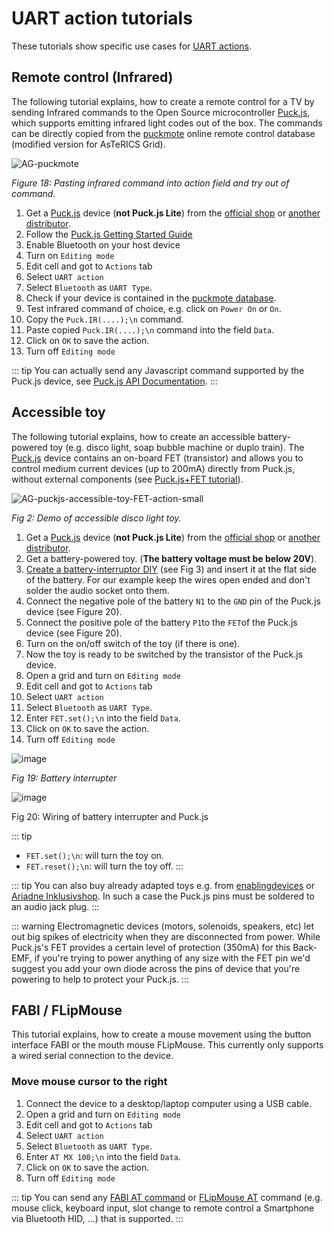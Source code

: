 # UART action tutorials

These tutorials show specific use cases for [UART actions](../08_actions.md#uart-action).

## Remote control (Infrared)

The following tutorial explains, how to create a remote control for a TV by sending Infrared commands to the Open Source microcontroller [Puck.js](https://www.puck-js.com/), which supports emitting infrared light codes out of the box. The commands can be directly copied from the [puckmote](https://asterics.github.io/puckmote/) online remote control database (modified version for AsTeRICS Grid).

![AG-puckmote](https://github.com/asterics/AsTeRICS-Grid/assets/4621810/6459d87a-aac6-4456-84a1-00fbcb847e9a)

*Figure 18: Pasting infrared command into action field and try out of command.*

1. Get a [Puck.js](https://www.puck-js.com) device (**not Puck.js Lite**) from the [official shop](https://shop.espruino.com/puckjs) or [another distributor](http://www.espruino.com/Order).
2. Follow the [Puck.js Getting Started Guide](https://www.espruino.com/Quick+Start+BLE#puckjs)
3. Enable Bluetooth on your host device
7. Turn on ```Editing mode```
8. Edit cell and got to ```Actions``` tab
9. Select ```UART action```
10. Select ```Bluetooth``` as ```UART Type```. 
4. Check if your device is contained in the [puckmote database](https://asterics.github.io/puckmote/).
5. Test infrared command of choice, e.g. click on ```Power On``` or ```On```.
6. Copy the ```Puck.IR(....);\n``` command.
11. Paste copied ```Puck.IR(....);\n``` command into the field ```Data```.
12. Click on ```OK``` to save the action.
13. Turn off ```Editing mode```

::: tip
You can actually send any Javascript command supported by the Puck.js device, see [Puck.js API Documentation](https://www.espruino.com/Puck.js).
:::

## Accessible toy

The following tutorial explains, how to create an accessible battery-powered toy (e.g. disco light, soap bubble machine or duplo train). The [Puck.js](https://www.puck-js.com/) device contains an on-board FET (transistor) and allows you to control medium current devices (up to 200mA) directly from Puck.js, without external components (see [Puck.js+FET tutorial](https://www.espruino.com/Puck.js+FET)).

![AG-puckjs-accessible-toy-FET-action-small](https://github.com/asterics/AsTeRICS-Grid/assets/4621810/136c33c3-027f-40ad-b2b7-bad928901f34)

*Fig 2: Demo of accessible disco light toy.*

1. Get a [Puck.js](https://www.puck-js.com) device (**not Puck.js Lite**) from the [official shop](https://shop.espruino.com/puckjs) or [another distributor](http://www.espruino.com/Order).
2. Get a battery-powered toy. (**The battery voltage must be below 20V**).
3. [Create a battery-interruptor DIY](https://www.upstate.edu/specialneeds/pdf/inclusive/2021_family-fun-series_create-your-own-battery-interrupter.pdf) (see Fig 3) and insert it at the flat side of the battery. For our example keep the wires open ended and don't solder the audio socket onto them. 
5. Connect the negative pole of the battery ```N1``` to the ```GND``` pin of the Puck.js device (see Figure 20).
6. Connect the positive pole of the battery ```P1```to the ```FET```of the Puck.js device (see Figure 20).
7. Turn on the on/off switch of the toy (if there is one).
8. Now the toy is ready to be switched by the transistor of the Puck.js device.
9. Open a grid and turn on ```Editing mode```
10. Edit cell and got to ```Actions``` tab
11. Select ```UART action```
12. Select ```Bluetooth``` as ```UART Type```. 
13. Enter ```FET.set();\n``` into the field ```Data```.
14. Click on ```OK``` to save the action.
15. Turn off ```Editing mode```

![image](https://github.com/asterics/AsTeRICS-Grid/assets/4621810/b35856fc-3cbd-4747-a410-353e95bea12b)

*Fig 19: Battery interrupter*

![image](https://github.com/asterics/AsTeRICS-Grid/assets/4621810/31e9bafe-f2d1-401b-b601-df5c065ad394)

Fig 20: Wiring of battery interrupter and Puck.js

::: tip
* ```FET.set();\n```: will turn the toy on.
* ```FET.reset();\n```: will turn the toy off.
:::

::: tip
You can also buy already adapted toys e.g. from [enablingdevices](https://enablingdevices.com/product-category/adapted-toys-games/) or [Ariadne Inklusivshop](https://inklusiv-shop.ariadne.de/spiele/adaptiertes-spielzeug/?p=1).
In such a case the Puck.js pins must be soldered to an audio jack plug.
:::

::: warning
Electromagnetic devices (motors, solenoids, speakers, etc) let out big spikes of electricity when they are disconnected from power. While Puck.js's FET provides a certain level of protection (350mA) for this Back-EMF, if you're trying to power anything of any size with the FET pin we'd suggest you add your own diode across the pins of device that you're powering to help to protect your Puck.js.
:::

## FABI / FLipMouse

This tutorial explains, how to create a mouse movement using the button interface FABI or the mouth mouse FLipMouse. This currently only supports a wired serial connection to the device.

### Move mouse cursor to the right

1. Connect the device to a desktop/laptop computer using a USB cable.
2. Open a grid and turn on ```Editing mode```
3. Edit cell and got to ```Actions``` tab
4. Select ```UART action```
5. Select ```Bluetooth``` as ```UART Type```. 
6. Enter ```AT MX 100;\n``` into the field ```Data```.
7. Click on ```OK``` to save the action.
8. Turn off ```Editing mode```

::: tip
You can send any [FABI AT command](https://github.com/asterics/FABI/blob/master/FabiWare/commands.h) or [FLipMouse AT](https://github.com/asterics/FLipMouse/blob/master/FLipWare/commands.h) command (e.g. mouse click, keyboard input, slot change to remote control a Smartphone via Bluetooth HID, ...) that is supported.
:::
